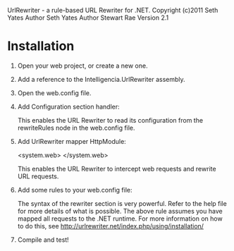 UrlRewriter - a rule-based URL Rewriter for .NET.
Copyright (c)2011 Seth Yates
Author Seth Yates
Author Stewart Rae
Version 2.1

Installation
============
1. Open your web project, or create a new one.
2. Add a reference to the Intelligencia.UrlRewriter assembly.
3. Open the web.config file.
4. Add Configuration section handler:
  
  	<configSections>
		<section
			name="rewriter"
			requirePermission="false"
			type="Intelligencia.UrlRewriter.Configuration.RewriterConfigurationSectionHandler, Intelligencia.UrlRewriter" />
	</configSections>

	This enables the URL Rewriter to read its configuration from the rewriteRules node in the
	web.config file.

5. Add UrlRewriter mapper HttpModule:
  
	<system.web>
		<httpModules>
			<add
				type="Intelligencia.UrlRewriter.RewriterHttpModule, Intelligencia.UrlRewriter"
				name="UrlRewriter" />
		</httpModules>
	</system.web>
	
	This enables the URL Rewriter to intercept web requests and rewrite URL requests.

6. Add some rules to your web.config file:

	<rewriter>
		<if url="/tags/(.+)" rewrite="/tagcloud.aspx?tag=$1" />
		<!-- same thing as <rewrite url="/tags/(.+)" to="/tagcloud.aspx?tag=$1" /> -->
	</rewriter>

	The syntax of the rewriter section is very powerful.  Refer to the help file for more details
	of what is possible.  The above rule assumes you have mapped all requests to the .NET runtime.
	For more information on how to do this, see http://urlrewriter.net/index.php/using/installation/

7. Compile and test!
